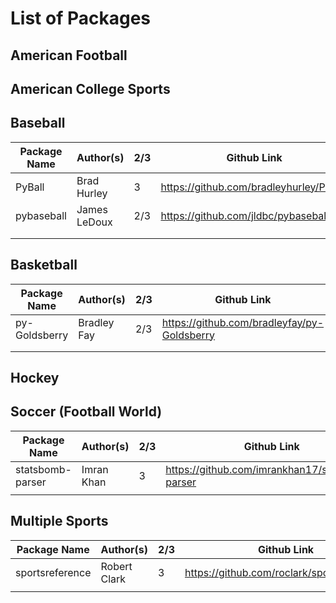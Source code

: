 # List of Packages 

## American Football 
## American College Sports
## Baseball 

| Package Name  	| Author(s)   	| 2/3 	| Github Link                             	|
|---------------	|-------------	|-----	|-----------------------------------------	|
| PyBall        	| Brad Hurley 	| 3   	| https://github.com/bradleyhurley/PyBall 	|
| pybaseball        | James LeDoux  | 2/3   | https://github.com/jldbc/pybaseball       |
|               	|             	|   	|                                         	|
|               	|             	|    	|                                         	|

## Basketball 

| Package Name  	| Author(s)   	| 2/3 	| Github Link                             	|
|---------------	|-------------	|-----	|-----------------------------------------	|
| py-Goldsberry    	| Bradley Fay  	| 2/3   | https://github.com/bradleyfay/py-Goldsberry 	|
|               	|             	|   	|                                         	|
|               	|             	|    	|                                         	|

## Hockey 
## Soccer (Football World)

| Package Name     	| Author(s)  	| 2/3 	| Github Link                                     	|
|------------------	|------------	|-----	|-------------------------------------------------	|
| statsbomb-parser 	| Imran Khan 	| 3   	| https://github.com/imrankhan17/statsbomb-parser 	|
|                  	|            	|     	|                                                 	|

## Multiple Sports 

| Package Name    	| Author(s)    	| 2/3 	| Github Link                                	|
|-----------------	|--------------	|-----	|--------------------------------------------	|
| sportsreference 	| Robert Clark 	| 3   	| https://github.com/roclark/sportsreference 	|
|                 	|              	|     	|                                            	|